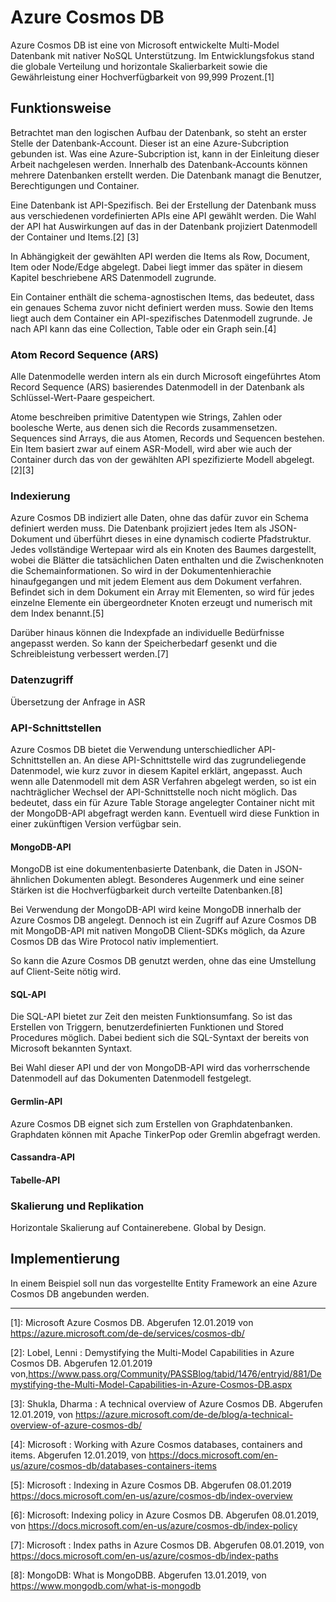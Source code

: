 # Azure Cosmos DB

Azure Cosmos DB ist eine von Microsoft entwickelte Multi-Model Datenbank mit nativer NoSQL Unterstützung. Im Entwicklungsfokus stand die globale Verteilung und horizontale Skalierbarkeit sowie die Gewährleistung einer Hochverfügbarkeit von 99,999 Prozent.[1]

## Funktionsweise

Betrachtet man den logischen Aufbau der Datenbank, so steht an erster Stelle der Datenbank-Account. Dieser ist an eine Azure-Subcription gebunden ist. Was eine Azure-Subcription ist, kann in der Einleitung dieser Arbeit nachgelesen werden. Innerhalb des Datenbank-Accounts können mehrere Datenbanken erstellt werden. Die Datenbank managt die Benutzer, Berechtigungen und Container.

Eine Datenbank ist API-Spezifisch. Bei der Erstellung der Datenbank muss aus verschiedenen vordefinierten APIs eine API gewählt werden. Die Wahl der API hat Auswirkungen auf das in der Datenbank projiziert Datenmodell der Container und Items.[2] [3]

In Abhängigkeit der gewählten API werden die Items als Row, Document, Item oder Node/Edge abgelegt. Dabei liegt immer das später in diesem Kapitel beschriebene ARS Datenmodell zugrunde.

Ein Container enthält die schema-agnostischen Items, das bedeutet, dass ein genaues Schema zuvor nicht definiert werden muss. Sowie den Items liegt auch dem Container ein API-spezifisches Datenmodell zugrunde. Je nach API kann das eine Collection, Table oder ein Graph sein.[4]

### Atom Record Sequence (ARS)

Alle Datenmodelle werden intern als ein durch Microsoft eingeführtes Atom Record Sequence (ARS) basierendes Datenmodell in der Datenbank als Schlüssel-Wert-Paare gespeichert.

Atome beschreiben primitive Datentypen wie Strings, Zahlen oder boolesche Werte, aus denen sich die Records zusammensetzen. Sequences sind Arrays, die aus Atomen, Records und Sequencen bestehen. Ein Item basiert zwar auf einem ASR-Modell, wird aber wie auch der Container durch das von der gewählten API spezifizierte Modell abgelegt. [2][3]

### Indexierung

Azure Cosmos DB indiziert alle Daten, ohne das dafür zuvor ein Schema definiert werden muss. Die Datenbank projiziert jedes Item als JSON-Dokument und überführt dieses in eine dynamisch codierte Pfadstruktur. Jedes vollständige Wertepaar wird als ein Knoten des Baumes dargestellt, wobei die Blätter die tatsächlichen Daten enthalten und die Zwischenknoten die Schemainformationen. So wird in der Dokumentenhierachie hinaufgegangen und mit jedem Element aus dem Dokument verfahren. Befindet sich in dem Dokument ein Array mit Elementen, so wird für jedes einzelne Elemente ein übergeordneter Knoten erzeugt und numerisch mit dem Index benannt.[5]

Darüber hinaus können die Indexpfade an individuelle Bedürfnisse angepasst werden. So kann der Speicherbedarf gesenkt und die Schreibleistung verbessert werden.[7]

### Datenzugriff

Übersetzung der Anfrage in ASR

### API-Schnittstellen

Azure Cosmos DB bietet die Verwendung unterschiedlicher API-Schnittstellen an. An diese API-Schnittstelle wird das zugrundeliegende Datenmodel, wie kurz zuvor in diesem Kapitel erklärt, angepasst. Auch wenn alle Datenmodell mit dem ASR Verfahren abgelegt werden, so ist ein nachträglicher Wechsel der API-Schnittstelle noch nicht möglich. Das bedeutet, dass ein für Azure Table Storage angelegter Container nicht mit der MongoDB-API abgefragt werden kann. Eventuell wird diese Funktion in einer zukünftigen Version verfügbar sein.

#### MongoDB-API

MongoDB ist eine dokumentenbasierte Datenbank, die Daten in JSON-ähnlichen Dokumenten ablegt. Besonderes Augenmerk und eine seiner Stärken ist die Hochverfügbarkeit durch verteilte Datenbanken.[8]

Bei Verwendung der MongoDB-API wird keine MongoDB innerhalb der Azure Cosmos DB angelegt. Dennoch ist ein Zugriff auf Azure Cosmos DB mit MongoDB-API mit nativen MongoDB Client-SDKs möglich, da Azure Cosmos DB das Wire Protocol nativ implementiert.

So kann die Azure Cosmos DB genutzt werden, ohne das eine Umstellung auf Client-Seite nötig wird.

#### SQL-API

Die SQL-API bietet zur Zeit den meisten Funktionsumfang. So ist das Erstellen von Triggern, benutzerdefinierten Funktionen und Stored Procedures möglich. Dabei bedient sich die SQL-Syntaxt der bereits von Microsoft bekannten Syntaxt. 

Bei Wahl dieser API und der von MongoDB-API wird das vorherrschende Datenmodell auf das Dokumenten Datenmodell festgelegt.

#### Germlin-API

Azure Cosmos DB eignet sich zum Erstellen von Graphdatenbanken. Graphdaten können mit Apache TinkerPop oder Gremlin abgefragt werden.

#### Cassandra-API

#### Tabelle-API

### Skalierung und Replikation

Horizontale Skalierung auf Containerebene.
Global by Design.

## Implementierung

In einem Beispiel soll nun das vorgestellte Entity Framework an eine Azure Cosmos DB angebunden werden.

---

[1]: Microsoft Azure Cosmos DB. Abgerufen 12.01.2019 von https://azure.microsoft.com/de-de/services/cosmos-db/

[2]: Lobel, Lenni : Demystifying the Multi-Model Capabilities in Azure Cosmos DB. Abgerufen 12.01.2019 von,https://www.pass.org/Community/PASSBlog/tabid/1476/entryid/881/Demystifying-the-Multi-Model-Capabilities-in-Azure-Cosmos-DB.aspx

[3]: Shukla, Dharma : A technical overview of Azure Cosmos DB. Abgerufen 12.01.2019, von https://azure.microsoft.com/de-de/blog/a-technical-overview-of-azure-cosmos-db/

[4]: Microsoft : Working with Azure Cosmos databases, containers and items. Abgerufen 12.01.2019, von https://docs.microsoft.com/en-us/azure/cosmos-db/databases-containers-items

[5]: Microsoft : Indexing in Azure Cosmos DB. Abgerufen 08.01.2019  https://docs.microsoft.com/en-us/azure/cosmos-db/index-overview

[6]: Microsoft: Indexing policy in Azure Cosmos DB. Abgerufen 08.01.2019, von https://docs.microsoft.com/en-us/azure/cosmos-db/index-policy

[7]: Microsoft : Index paths in Azure Cosmos DB. Abgerufen 08.01.2019, von https://docs.microsoft.com/en-us/azure/cosmos-db/index-paths

[8]: MongoDB: What is MongoDBB. Abgerufen 13.01.2019, von https://www.mongodb.com/what-is-mongodb